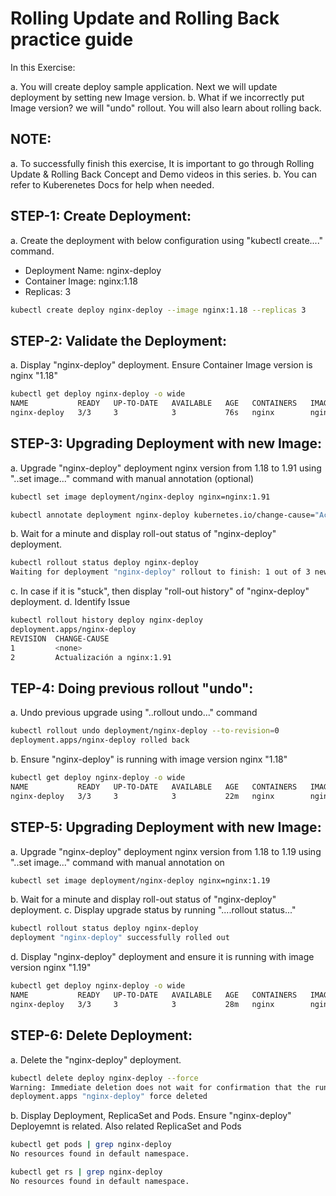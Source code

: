 # Rolling Update and Rolling Back practice guide

In this Exercise:

a. You will create deploy sample application. Next we will update deployment by setting new Image version.
b. What if we incorrectly put Image version? we will "undo" rollout. You will also learn about rolling back.

NOTE: 
-----
a. To successfully finish this exercise, It is important to go through Rolling Update & Rolling Back Concept and Demo videos in this series.
b. You can refer to Kuberenetes Docs for help when needed.

STEP-1: Create Deployment:
--------------------------
a. Create the deployment with below configuration using "kubectl create...." command.

- Deployment Name: nginx-deploy
- Container Image: nginx:1.18
- Replicas: 3

```bash
kubectl create deploy nginx-deploy --image nginx:1.18 --replicas 3
```

STEP-2: Validate the Deployment:
--------------------------------
a. Display "nginx-deploy" deployment. Ensure Container Image version is nginx "1.18"

```bash
kubectl get deploy nginx-deploy -o wide
NAME           READY   UP-TO-DATE   AVAILABLE   AGE   CONTAINERS   IMAGES       SELECTOR
nginx-deploy   3/3     3            3           76s   nginx        nginx:1.18   app=nginx-deploy
```

STEP-3: Upgrading Deployment with new Image:
--------------------------------------------
a. Upgrade "nginx-deploy" deployment nginx version from 1.18 to 1.91 using "..set image..." command with manual annotation (optional)

```bash
kubectl set image deployment/nginx-deploy nginx=nginx:1.91
```

```bash
kubectl annotate deployment nginx-deploy kubernetes.io/change-cause="Actualización a nginx:1.91"
```

b. Wait for a minute and display roll-out status of "nginx-deploy" deployment.

```bash
kubectl rollout status deploy nginx-deploy
Waiting for deployment "nginx-deploy" rollout to finish: 1 out of 3 new replicas have been updated...
```

c. In case if it is "stuck", then display "roll-out history" of "nginx-deploy" deployment. 
d. Identify Issue

```bash
kubectl rollout history deploy nginx-deploy
deployment.apps/nginx-deploy 
REVISION  CHANGE-CAUSE
1         <none>
2         Actualización a nginx:1.91
```

TEP-4: Doing previous rollout "undo":
--------------------------------------
a. Undo previous upgrade using "..rollout undo..." command

```bash
kubectl rollout undo deployment/nginx-deploy --to-revision=0
deployment.apps/nginx-deploy rolled back
```

b. Ensure "nginx-deploy" is running with image version nginx "1.18"
```bash
kubectl get deploy nginx-deploy -o wide
NAME           READY   UP-TO-DATE   AVAILABLE   AGE   CONTAINERS   IMAGES       SELECTOR
nginx-deploy   3/3     3            3           22m   nginx        nginx:1.18   app=nginx-deploy
```

STEP-5: Upgrading Deployment with new Image:
--------------------------------------------
a. Upgrade "nginx-deploy" deployment nginx version from 1.18 to 1.19 using "..set image..." command with manual annotation on

```bash
kubectl set image deployment/nginx-deploy nginx=nginx:1.19
```

b. Wait for a minute and display roll-out status of "nginx-deploy" deployment.
c. Display upgrade status by running "....rollout status..."

```bash
kubectl rollout status deploy nginx-deploy
deployment "nginx-deploy" successfully rolled out
```

d. Display "nginx-deploy" deployment and ensure it is running with image version nginx "1.19"

```bash
kubectl get deploy nginx-deploy -o wide
NAME           READY   UP-TO-DATE   AVAILABLE   AGE   CONTAINERS   IMAGES       SELECTOR
nginx-deploy   3/3     3            3           28m   nginx        nginx:1.19   app=nginx-deploy
```

STEP-6: Delete Deployment:
--------------------------
a. Delete the "nginx-deploy" deployment. 

```bash
kubectl delete deploy nginx-deploy --force
Warning: Immediate deletion does not wait for confirmation that the running resource has been terminated. The resource may continue to run on the cluster indefinitely.
deployment.apps "nginx-deploy" force deleted
```

b. Display Deployment, ReplicaSet and Pods. Ensure "nginx-deploy" Deployemnt is related. Also related ReplicaSet and Pods

```bash
kubectl get pods | grep nginx-deploy
No resources found in default namespace.

kubectl get rs | grep nginx-deploy
No resources found in default namespace.
```





